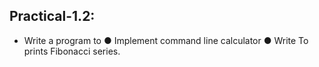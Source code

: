 ## Practical-1.2:

- Write a program to
● Implement command line calculator
● Write To prints Fibonacci series.